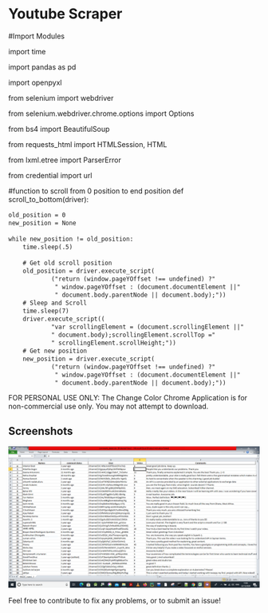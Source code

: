 ﻿# Youtube Scraper

#Import Modules

<p>import time </p>
<p>import pandas as pd</p>
<p>import openpyxl</p>
<p>from selenium import webdriver</p>
<p>from selenium.webdriver.chrome.options import Options</p>
<p>from bs4 import BeautifulSoup </p>
<p>from requests_html import HTMLSession, HTML</p>
<p>from lxml.etree import ParserError</p>
<p>from credential import url</p>

#function to scroll from 0 position to end position
def scroll_to_bottom(driver):

    old_position = 0
    new_position = None

    while new_position != old_position:
        time.sleep(.5)

        # Get old scroll position
        old_position = driver.execute_script(
                ("return (window.pageYOffset !== undefined) ?"
                 " window.pageYOffset : (document.documentElement ||"
                 " document.body.parentNode || document.body);"))
        # Sleep and Scroll
        time.sleep(7)
        driver.execute_script((
                "var scrollingElement = (document.scrollingElement ||"
                " document.body);scrollingElement.scrollTop ="
                " scrollingElement.scrollHeight;"))
        # Get new position
        new_position = driver.execute_script(
                ("return (window.pageYOffset !== undefined) ?"
                 " window.pageYOffset : (document.documentElement ||"
                 " document.body.parentNode || document.body);"))
				 
	
FOR PERSONAL USE ONLY: 
The Change Color Chrome Application is for non-commercial use only. You may not attempt to download.

## Screenshots

<img src="detail.PNG">

Feel free to contribute to fix any problems, or to submit an issue!
